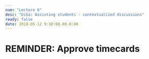 ```yaml
---
num: "Lecture 6"
desc: "Diba: Assisting students - contextualized discussions"
ready: false
date: 2018-05-12 9:30:00.00-8:00
---
```


# REMINDER: Approve timecards



